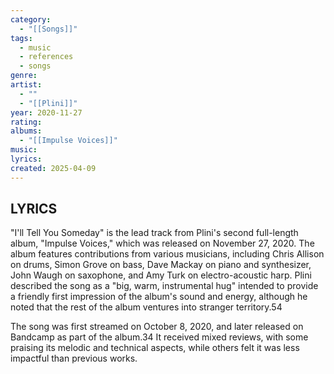 ```yaml
---
category:
  - "[[Songs]]"
tags:
  - music
  - references
  - songs
genre: 
artist:
  - ""
  - "[[Plini]]"
year: 2020-11-27
rating: 
albums:
  - "[[Impulse Voices]]"
music: 
lyrics: 
created: 2025-04-09
---
```


## LYRICS

"I'll Tell You Someday" is the lead track from Plini's second full-length album, "Impulse Voices," which was released on November 27, 2020. The album features contributions from various musicians, including Chris Allison on drums, Simon Grove on bass, Dave Mackay on piano and synthesizer, John Waugh on saxophone, and Amy Turk on electro-acoustic harp. Plini described the song as a "big, warm, instrumental hug" intended to provide a friendly first impression of the album's sound and energy, although he noted that the rest of the album ventures into stranger territory.54

The song was first streamed on October 8, 2020, and later released on Bandcamp as part of the album.34 It received mixed reviews, with some praising its melodic and technical aspects, while others felt it was less impactful than previous works.
